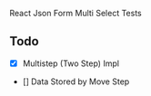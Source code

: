 React Json Form Multi Select Tests

## Todo
- [x] Multistep (Two Step) Impl
- [] Data Stored by Move Step 
